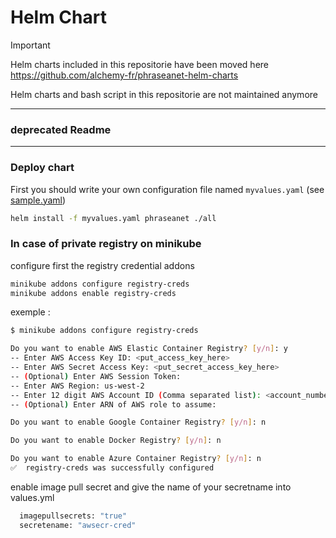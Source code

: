 # Helm Chart

> [!IMPORTANT]  
> Helm charts included in this repositorie have been moved here
> https://github.com/alchemy-fr/phraseanet-helm-charts

Helm charts and bash script in this repositorie are not maintained anymore

---
### deprecated Readme 
---

### Deploy chart

First you should write your own configuration file named `myvalues.yaml` (see [sample.yaml](./sample.yaml))

```bash
helm install -f myvalues.yaml phraseanet ./all
```

### In case of private registry on minikube

configure first the registry credential addons

```bash
minikube addons configure registry-creds
minikube addons enable registry-creds
```

exemple : 

```bash
$ minikube addons configure registry-creds

Do you want to enable AWS Elastic Container Registry? [y/n]: y
-- Enter AWS Access Key ID: <put_access_key_here>
-- Enter AWS Secret Access Key: <put_secret_access_key_here>
-- (Optional) Enter AWS Session Token:
-- Enter AWS Region: us-west-2
-- Enter 12 digit AWS Account ID (Comma separated list): <account_number>
-- (Optional) Enter ARN of AWS role to assume:

Do you want to enable Google Container Registry? [y/n]: n

Do you want to enable Docker Registry? [y/n]: n

Do you want to enable Azure Container Registry? [y/n]: n
✅  registry-creds was successfully configured

```

enable image pull secret and give the name of your secretname into values.yml

```bash
  imagepullsecrets: "true"
  secretename: "awsecr-cred" 
```

